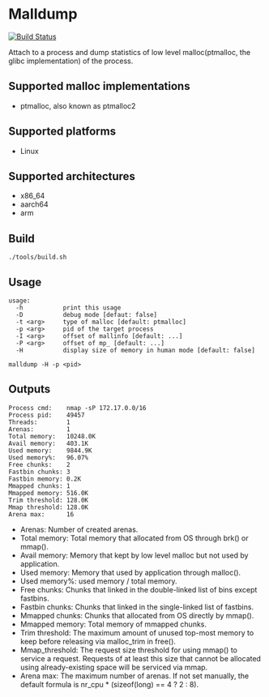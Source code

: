 # Malldump

[![Build Status](https://travis-ci.com/yonzkon/libcx.svg?branch=master)](https://travis-ci.com/yonzkon/libcx)

Attach to a process and dump statistics of low level malloc(ptmalloc, the glibc implementation) of the process.

## Supported malloc implementations

- ptmalloc, also known as ptmalloc2

## Supported platforms

- Linux

## Supported architectures

- x86_64
- aarch64
- arm

## Build
```
./tools/build.sh
```

## Usage

```
usage:
  -h           print this usage
  -D           debug mode [defaut: false]
  -t <arg>     type of malloc [default: ptmalloc]
  -p <arg>     pid of the target process
  -I <arg>     offset of mallinfo [default: ...]
  -P <arg>     offset of mp_ [default: ...]
  -H           display size of memory in human mode [default: false]
```
```
malldump -H -p <pid>
```

## Outputs

```
Process cmd:    nmap -sP 172.17.0.0/16
Process pid:    49457
Threads:        1
Arenas:         1
Total memory:   10248.0K
Avail memory:   403.1K
Used memory:    9844.9K
Used memory%:   96.07%
Free chunks:    2
Fastbin chunks: 3
Fastbin memory: 0.2K
Mmapped chunks: 1
Mmapped memory: 516.0K
Trim threshold: 128.0K
Mmap threshold: 128.0K
Arena max:      16
```
- Arenas: Number of created arenas.
- Total memory: Total memory that allocated from OS through brk() or mmap().
- Avail memory: Memory that kept by low level malloc but not used by application.
- Used memory: Memory that used by application through malloc().
- Used memory%: used memory / total memory.
- Free chunks: Chunks that linked in the double-linked list of bins except fastbins.
- Fastbin chunks: Chunks that linked in the single-linked list of fastbins.
- Mmapped chunks: Chunks that allocated from OS directly by mmap().
- Mmapped memory: Total memory of mmapped chunks.
- Trim threshold: The maximum amount of unused top-most memory to keep before releasing via malloc_trim in free().
- Mmap_threshold: The request size threshold for using mmap() to service a request. Requests of at least this size that cannot be allocated using already-existing space will be serviced via mmap.
- Arena max: The maximum number of arenas. If not set manually, the default formula is nr_cpu * (sizeof(long) == 4 ? 2 : 8).
